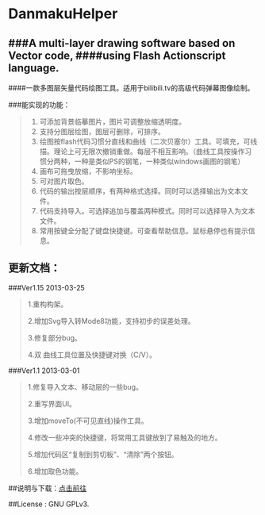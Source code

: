 DanmakuHelper
=============  

###A multi-layer drawing software based on Vector code, 
####using Flash Actionscript language.
----

####一款多图层矢量代码绘图工具。适用于bilibili.tv的高级代码弹幕图像绘制。


###能实现的功能： 

> 1.  可添加背景临摹图片，图片可调整放缩透明度。   
> 1.  支持分图层绘图，图层可删除，可排序。
> 1.  绘图按flash代码习惯分直线和曲线（二次贝塞尔）工具。可填充，可线描。理论上可无限次撤销重做。每层不相互影响。（曲线工具按操作习惯分两种，一种是类似PS的钢笔，一种类似windows画图的钢笔）
> 1.  画布可拖曳放缩，不影响坐标。
> 1.  可对图片取色。
> 1.  代码的输出按层顺序，有两种格式选择。同时可以选择输出为文本文件。
> 1.  代码支持导入。可选择追加与覆盖两种模式。同时可以选择导入为文本文件。
> 1.  常用按键全分配了键盘快捷键。可查看帮助信息。鼠标悬停也有提示信息。

更新文档：
---
###Ver1.15 2013-03-25

> 1.重构构架。
> 
> 2.增加Svg导入转Mode8功能，支持初步的误差处理。
> 
> 3.修复部分bug。
> 
> 4.双 曲线工具位置及快捷键对换（C/V）。

###Ver1.1 2013-03-01

> 1.修复导入文本、移动层的一些bug。
> 
> 2.重写界面UI。
> 
> 3.增加moveTo(不可见直线)操作工具。
> 
> 4.修改一些冲突的快捷键，将常用工具键放到了易触及的地方。
> 
> 5.增加代码区“复制到剪切板”、“清除”两个按钮。
> 
> 6.增加取色功能。



##说明与下载：[点击前往](http://biliscript-syndicate.github.io/news/2013/02/23/Danmaku-Helper.html)

##License : GNU GPLv3. 

 
